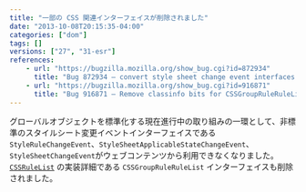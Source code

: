```yaml
---
title: "一部の CSS 関連インターフェイスが削除されました"
date: "2013-10-08T20:15:35-04:00"
categories: ["dom"]
tags: []
versions: ["27", "31-esr"]
references:
    - url: "https://bugzilla.mozilla.org/show_bug.cgi?id=872934"
      title: "Bug 872934 – convert style sheet change event interfaces to Web IDL and stick [NoInterfaceObject] on them"
    - url: "https://bugzilla.mozilla.org/show_bug.cgi?id=916871"
      title: "Bug 916871 – Remove classinfo bits for CSSGroupRuleRuleList"
---
```

グローバルオブジェクトを標準化する現在進行中の取り組みの一環として、非標準のスタイルシート変更イベントインターフェイスである `StyleRuleChangeEvent`、`StyleSheetApplicableStateChangeEvent`、`StyleSheetChangeEvent`がウェブコンテンツから利用できなくなりました。[`CSSRuleList`](https://developer.mozilla.org/docs/Web/API/CSSRuleList) の実装詳細である `CSSGroupRuleRuleList` インターフェイスも削除されました。
